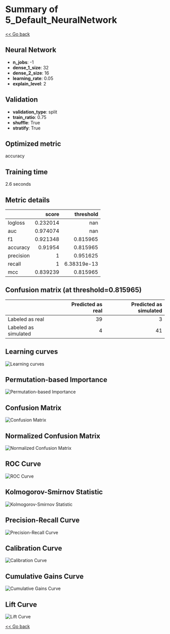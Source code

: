 # Summary of 5_Default_NeuralNetwork

[<< Go back](../README.md)


## Neural Network
- **n_jobs**: -1
- **dense_1_size**: 32
- **dense_2_size**: 16
- **learning_rate**: 0.05
- **explain_level**: 2

## Validation
 - **validation_type**: split
 - **train_ratio**: 0.75
 - **shuffle**: True
 - **stratify**: True

## Optimized metric
accuracy

## Training time

2.6 seconds

## Metric details
|           |    score |     threshold |
|:----------|---------:|--------------:|
| logloss   | 0.232014 | nan           |
| auc       | 0.974074 | nan           |
| f1        | 0.921348 |   0.815965    |
| accuracy  | 0.91954  |   0.815965    |
| precision | 1        |   0.951625    |
| recall    | 1        |   6.38319e-13 |
| mcc       | 0.839239 |   0.815965    |


## Confusion matrix (at threshold=0.815965)
|                      |   Predicted as real |   Predicted as simulated |
|:---------------------|--------------------:|-------------------------:|
| Labeled as real      |                  39 |                        3 |
| Labeled as simulated |                   4 |                       41 |

## Learning curves
![Learning curves](learning_curves.png)

## Permutation-based Importance
![Permutation-based Importance](permutation_importance.png)
## Confusion Matrix

![Confusion Matrix](confusion_matrix.png)


## Normalized Confusion Matrix

![Normalized Confusion Matrix](confusion_matrix_normalized.png)


## ROC Curve

![ROC Curve](roc_curve.png)


## Kolmogorov-Smirnov Statistic

![Kolmogorov-Smirnov Statistic](ks_statistic.png)


## Precision-Recall Curve

![Precision-Recall Curve](precision_recall_curve.png)


## Calibration Curve

![Calibration Curve](calibration_curve_curve.png)


## Cumulative Gains Curve

![Cumulative Gains Curve](cumulative_gains_curve.png)


## Lift Curve

![Lift Curve](lift_curve.png)



[<< Go back](../README.md)
